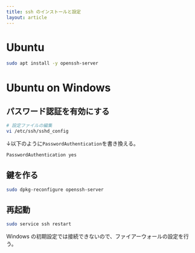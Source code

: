 ```yaml
---
title: ssh のインストールと設定
layout: article
---
```


# Ubuntu

```sh
sudo apt install -y openssh-server
```

# Ubuntu on Windows

## パスワード認証を有効にする
```sh
# 設定ファイルの編集
vi /etc/ssh/sshd_config
```

↓以下のように`PasswordAuthentication`を書き換える。

```sh
PasswordAuthentication yes
```

## 鍵を作る
```sh
sudo dpkg-reconfigure openssh-server
```

## 再起動
```sh
sudo service ssh restart
```

Windows の初期設定では接続できないので、ファイアーウォールの設定を行う。